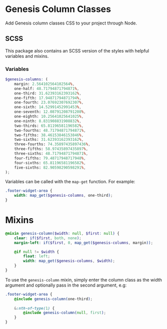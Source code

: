 # Genesis Column Classes

Add Genesis column classes CSS to your project through Node.

## SCSS

This package also contains an SCSS version of the styles with helpful variables and mixins.

### Variables

```scss
$genesis-columns: (
	margin: 2.564102564102564%,
	one-half: 48.71794871794871%,
	one-third: 31.62393162393162%,
	one-fifth: 17.94871794871794%,
	one-fourth: 23.07692307692307%,
	one-sixth: 14.52991452991453%,
	one-seventh: 12.08791208791208%,
	one-eighth: 10.25641025641025%,
	one-ninth: 8.831908831908832%,
	two-thirds: 65.81196581196582%,
	two-fourths: 48.71794871794871%,
	two-fifths: 38.46153846153846%,
	two-sixths: 31.62393162393162%,
	three-fourths: 74.35897435897436%,
	three-fifths: 58.97435897435897%,
	three-sixths: 48.71794871794871%,
	four-fifths: 79.48717948717948%,
	four-sixths: 65.81196581196582%,
	five-sixths: 82.90598290598291%,
);
```

Variables can be called with the `map-get` function. For example:

```scss
.footer-widget-area {
    width: map_get($genesis-columns, one-third);
}
```

# Mixins

```scss
@mixin genesis-column($width: null, $first: null) {
	clear: if($first, both, none);
	margin-left: if($first, 0, map_get($genesis-columns, margin));

	@if null != $width {
		float: left;
		width: map_get($genesis-columns, $width);
	}
}
```

To use the `genesis-column` mixin, simply enter the column class as the width argument and optionally pass in the second argument, e.g:

```scss
.footer-widget-area {
    @include genesis-column(one-third);
    
    &:nth-of-type(1) {
        @include genesis-column(null, first);
    }
}
```


